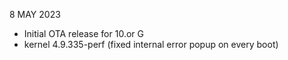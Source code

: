 8 MAY 2023

- Initial OTA release for 10.or G
- kernel 4.9.335-perf (fixed internal error popup on every boot)
